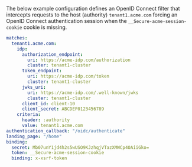 The below example configuration defines an OpenID Connect filter that
intercepts requests to the host (authority) `tenant1.acme.com` forcing an
OpenID Connect authentication session when the `__Secure-acme-session-cookie`
cookie is missing.

```yaml
matches:
  tenant1.acme.com:
    idp:
      authorization_endpoint:
        uri: https://acme-idp.com/authorization
        cluster: tenant1-cluster
      token_endpoint:
        uri: https://acme-idp.com/token
        cluster: tenant1-cluster
      jwks_uri:
        uri: https://acme-idp.com/.well-known/jwks
        cluster: tenant1-cluster
      client_id: client-10
      client_secret: ABCDEF0123456789
    criteria:
      header: :authority
      value: tenant1.acme.com
authentication_callback: "/oidc/authenticate"
landing_page: "/home"
binding:
  secret: Mb07unY1jd4h2s5wUSO9KJzhqjVTazXMWCp4OAiiGko=
  token: __Secure-acme-session-cookie
  binding: x-xsrf-token
```